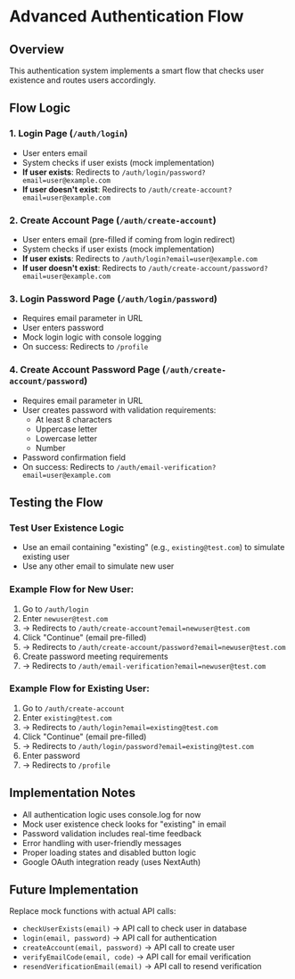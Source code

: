 # Advanced Authentication Flow

## Overview

This authentication system implements a smart flow that checks user existence and routes users accordingly.

## Flow Logic

### 1. Login Page (`/auth/login`)

- User enters email
- System checks if user exists (mock implementation)
- **If user exists**: Redirects to `/auth/login/password?email=user@example.com`
- **If user doesn't exist**: Redirects to `/auth/create-account?email=user@example.com`

### 2. Create Account Page (`/auth/create-account`)

- User enters email (pre-filled if coming from login redirect)
- System checks if user exists (mock implementation)
- **If user exists**: Redirects to `/auth/login?email=user@example.com`
- **If user doesn't exist**: Redirects to `/auth/create-account/password?email=user@example.com`

### 3. Login Password Page (`/auth/login/password`)

- Requires email parameter in URL
- User enters password
- Mock login logic with console logging
- On success: Redirects to `/profile`

### 4. Create Account Password Page (`/auth/create-account/password`)

- Requires email parameter in URL
- User creates password with validation requirements:
  - At least 8 characters
  - Uppercase letter
  - Lowercase letter
  - Number
- Password confirmation field
- On success: Redirects to `/auth/email-verification?email=user@example.com`

## Testing the Flow

### Test User Existence Logic

- Use an email containing "existing" (e.g., `existing@test.com`) to simulate existing user
- Use any other email to simulate new user

### Example Flow for New User:

1. Go to `/auth/login`
2. Enter `newuser@test.com`
3. → Redirects to `/auth/create-account?email=newuser@test.com`
4. Click "Continue" (email pre-filled)
5. → Redirects to `/auth/create-account/password?email=newuser@test.com`
6. Create password meeting requirements
7. → Redirects to `/auth/email-verification?email=newuser@test.com`

### Example Flow for Existing User:

1. Go to `/auth/create-account`
2. Enter `existing@test.com`
3. → Redirects to `/auth/login?email=existing@test.com`
4. Click "Continue" (email pre-filled)
5. → Redirects to `/auth/login/password?email=existing@test.com`
6. Enter password
7. → Redirects to `/profile`

## Implementation Notes

- All authentication logic uses console.log for now
- Mock user existence check looks for "existing" in email
- Password validation includes real-time feedback
- Error handling with user-friendly messages
- Proper loading states and disabled button logic
- Google OAuth integration ready (uses NextAuth)

## Future Implementation

Replace mock functions with actual API calls:

- `checkUserExists(email)` → API call to check user in database
- `login(email, password)` → API call for authentication
- `createAccount(email, password)` → API call to create user
- `verifyEmailCode(email, code)` → API call for email verification
- `resendVerificationEmail(email)` → API call to resend verification
